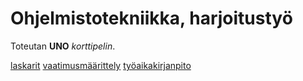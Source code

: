 # Ohjelmistotekniikka, harjoitustyö

Toteutan **UNO** *korttipelin*.

[laskarit](https://github.com/pinjakokkonen/ot-harjoitustyo/tree/main/laskarit)
[vaatimusmäärittely](https://github.com/pinjakokkonen/ot-harjoitustyo/blob/main/dokumentaatio/vaatimusmaarittely.md)
[työaikakirjanpito](https://github.com/pinjakokkonen/ot-harjoitustyo/blob/main/dokumentaatio/tuntikirjanpito.md)
